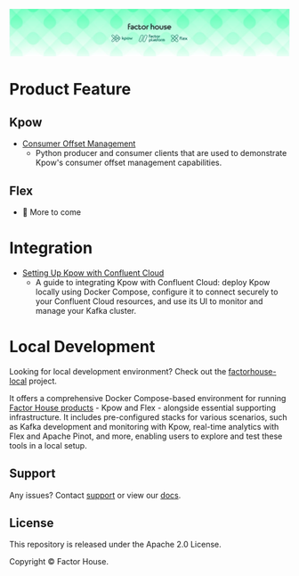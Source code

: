 ![factorhouse](./images/factorhouse.jfif)

# Product Feature

## Kpow

- [Consumer Offset Management](./offset-management/)
  - Python producer and consumer clients that are used to demonstrate Kpow's consumer offset management capabilities.

## Flex

- 🚧 More to come

# Integration

- [Setting Up Kpow with Confluent Cloud](https://factorhouse.io/blog/how-to/setup-confluent/)
  - A guide to integrating Kpow with Confluent Cloud: deploy Kpow locally using Docker Compose, configure it to connect securely to your Confluent Cloud resources, and use its UI to monitor and manage your Kafka cluster.

# Local Development

Looking for local development environment? Check out the [factorhouse-local](https://github.com/factorhouse/factorhouse-local) project.

It offers a comprehensive Docker Compose-based environment for running [Factor House products](https://factorhouse.io/) - Kpow and Flex - alongside essential supporting infrastructure. It includes pre-configured stacks for various scenarios, such as Kafka development and monitoring with Kpow, real-time analytics with Flex and Apache Pinot, and more, enabling users to explore and test these tools in a local setup.

## Support

Any issues? Contact [support](https://factorhouse.io/support/) or view our [docs](https://docs.factorhouse.io/).

## License

This repository is released under the Apache 2.0 License.

Copyright © Factor House.

